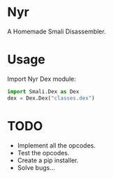 # Nyr

A Homemade Smali Disassembler.

# Usage

Import Nyr Dex module:

```python
import Smali.Dex as Dex
dex = Dex.Dex("classes.dex")
```

# TODO

* Implement all the opcodes.
* Test the opcodes.
* Create a pip installer.
* Solve bugs...
